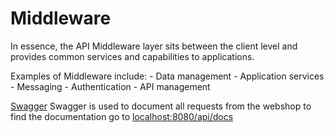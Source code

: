 # Middleware

In essence, the API Middleware layer sits between the client level and provides common services and capabilities to applications. 

Examples of Middleware include:
    - Data management
    - Application services
    - Messaging
    - Authentication
    - API management

[Swagger](./swagger.middleware.js)
Swagger is used to document all requests from the webshop
to find the documentation go to [localhost:8080/api/docs](localhost:8080/api/docs)